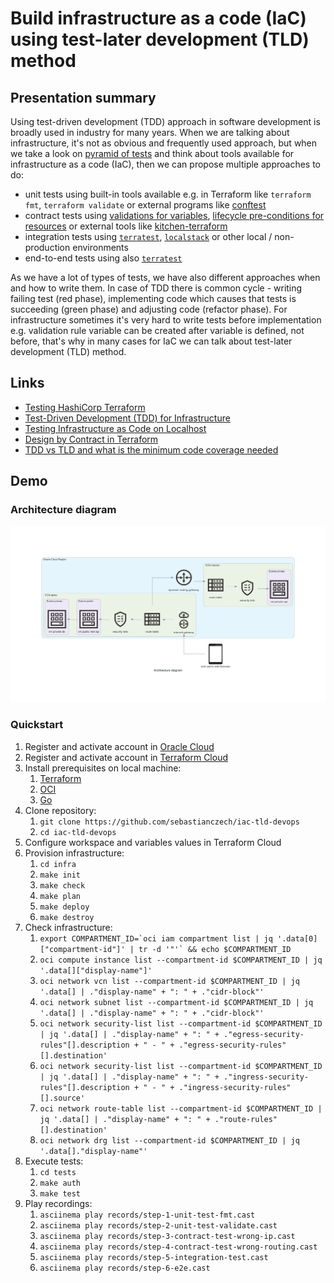 # Build infrastructure as a code (IaC) using test-later development (TLD) method

## Presentation summary

Using test-driven development (TDD) approach in software development is broadly used in industry for many years. When we are talking about infrastructure, it's not as obvious and frequently used approach, but when we take a look on [pyramid of tests](https://www.hashicorp.com/blog/testing-hashicorp-terraform) and think about tools available for infrastructure as a code (IaC), then we can propose multiple approaches to do:
- unit tests using built-in tools available e.g. in Terraform like ``terraform fmt``, ``terraform validate`` or external programs like [conftest](https://www.conftest.dev/)
- contract tests using [validations for variables](https://www.terraform.io/language/values/variables), [lifecycle pre-conditions for resources](https://www.terraform.io/language/expressions/custom-conditions) or external tools like [kitchen-terraform](https://github.com/newcontext-oss/kitchen-terraform)
- integration tests using [``terratest``](https://terratest.gruntwork.io/), [``localstack``](https://localstack.cloud/) or other local / non-production environments
- end-to-end tests using also [``terratest``](https://terratest.gruntwork.io/)

As we have a lot of types of tests, we have also different approaches when and how to write them. In case of TDD there is common cycle - writing failing test (red phase), implementing code which causes that tests is succeeding (green phase) and adjusting code (refactor phase). For infrastructure sometimes it's very hard to write tests before implementation e.g. validation rule variable can be created after variable is defined, not before, that's why in many cases for IaC we can talk about test-later development (TLD) method.

## Links

* [Testing HashiCorp Terraform](https://www.hashicorp.com/blog/testing-hashicorp-terraform)
* [Test-Driven Development (TDD) for Infrastructure](https://www.hashicorp.com/resources/test-driven-development-tdd-for-infrastructure)
* [Testing Infrastructure as Code on Localhost](https://www.hashicorp.com/resources/testing-infrastructure-as-code-on-localhost)
* [Design by Contract in Terraform](https://betterprogramming.pub/design-by-contracts-in-terraform-63467a749c1a)
* [TDD vs TLD and what is the minimum code coverage needed](https://medium.com/swlh/tdd-vs-tld-and-what-is-the-minimum-code-coverage-needed-f380181d3400)

## Demo

### Architecture diagram

![Architecture diagram](design/architecture_diagram.png)

### Quickstart

1. Register and activate account in [Oracle Cloud](https://cloud.oracle.com/)
1. Register and activate account in [Terraform Cloud](https://app.terraform.io/)
1. Install prerequisites on local machine:
   1. [Terraform](https://learn.hashicorp.com/tutorials/terraform/install-cli)
   1. [OCI](https://docs.oracle.com/en-us/iaas/Content/API/SDKDocs/cliinstall.htm)
   2. [Go](https://go.dev/doc/install)
2. Clone repository:
   1. ``git clone https://github.com/sebastianczech/iac-tld-devops``
   2. ``cd iac-tld-devops``
3. Configure workspace and variables values in Terraform Cloud
4. Provision infrastructure:
   1. ``cd infra``
   2. ``make init``
   3. ``make check``
   4. ``make plan``
   5. ``make deploy``
   6. ``make destroy``
5. Check infrastructure:
   1. ``export COMPARTMENT_ID=`oci iam compartment list | jq '.data[0]["compartment-id"]' | tr -d '"'` && echo $COMPARTMENT_ID``
   2. ``oci compute instance list --compartment-id $COMPARTMENT_ID | jq '.data[]["display-name"]'``
   3. ``oci network vcn list --compartment-id $COMPARTMENT_ID | jq '.data[] | ."display-name" + ": " + ."cidr-block"'``
   4. ``oci network subnet list --compartment-id $COMPARTMENT_ID | jq '.data[] | ."display-name" + ": " + ."cidr-block"'``
   5. ``oci network security-list list --compartment-id $COMPARTMENT_ID | jq '.data[] | ."display-name" + ": " + ."egress-security-rules"[].description + " - " + ."egress-security-rules"[].destination'``
   6. ``oci network security-list list --compartment-id $COMPARTMENT_ID | jq '.data[] | ."display-name" + ": " + ."ingress-security-rules"[].description + " - " + ."ingress-security-rules"[].source'``
   7. ``oci network route-table list --compartment-id $COMPARTMENT_ID | jq '.data[] | ."display-name" + ": " + ."route-rules"[].destination'``
   8. ``oci network drg list --compartment-id $COMPARTMENT_ID | jq '.data[]."display-name"'``
6. Execute tests:
   1. ``cd tests``
   2. ``make auth``
   3. ``make test``
7. Play recordings:
   1. ``asciinema play records/step-1-unit-test-fmt.cast``
   2. ``asciinema play records/step-2-unit-test-validate.cast``
   3. ``asciinema play records/step-3-contract-test-wrong-ip.cast``
   4. ``asciinema play records/step-4-contract-test-wrong-routing.cast``
   5. ``asciinema play records/step-5-integration-test.cast``
   6. ``asciinema play records/step-6-e2e.cast``
